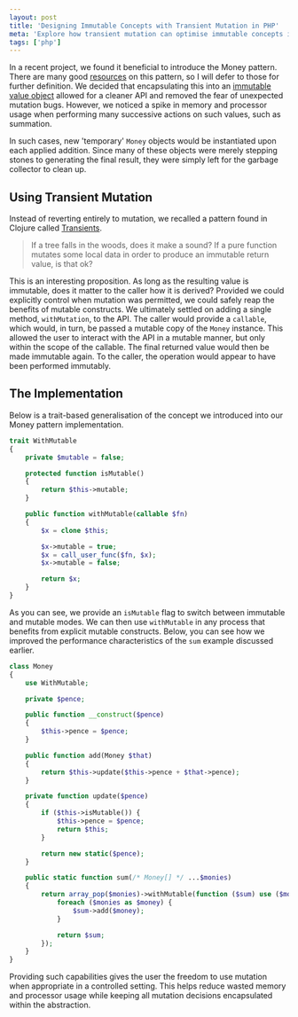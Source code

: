 ```yaml
---
layout: post
title: 'Designing Immutable Concepts with Transient Mutation in PHP'
meta: 'Explore how transient mutation can optimise immutable concepts in PHP, improving performance while maintaining immutability.'
tags: ['php']
---
```


In a recent project, we found it beneficial to introduce the Money pattern.
There are many good [resources](http://martinfowler.com/eaaCatalog/money.html) on this pattern, so I will defer to those for further definition.
We decided that encapsulating this into an [immutable value object](http://hangar.runway7.net/punditry/immutability-value-objects) allowed for a cleaner API and removed the fear of unexpected mutation bugs.
However, we noticed a spike in memory and processor usage when performing many successive actions on such values, such as summation.

<!--more-->

In such cases, new 'temporary' `Money` objects would be instantiated upon each applied addition.
Since many of these objects were merely stepping stones to generating the final result, they were simply left for the garbage collector to clean up.

## Using Transient Mutation

Instead of reverting entirely to mutation, we recalled a pattern found in Clojure called [Transients](http://clojure.org/reference/transients).

> If a tree falls in the woods, does it make a sound?
> If a pure function mutates some local data in order to produce an immutable return value, is that ok?

This is an interesting proposition.
As long as the resulting value is immutable, does it matter to the caller how it is derived?
Provided we could explicitly control when mutation was permitted, we could safely reap the benefits of mutable constructs.
We ultimately settled on adding a single method, `withMutation`, to the API.
The caller would provide a `callable`, which would, in turn, be passed a mutable copy of the `Money` instance.
This allowed the user to interact with the API in a mutable manner, but only within the scope of the callable.
The final returned value would then be made immutable again.
To the caller, the operation would appear to have been performed immutably.

## The Implementation

Below is a trait-based generalisation of the concept we introduced into our Money pattern implementation.

```php
trait WithMutable
{
    private $mutable = false;

    protected function isMutable()
    {
        return $this->mutable;
    }

    public function withMutable(callable $fn)
    {
        $x = clone $this;

        $x->mutable = true;
        $x = call_user_func($fn, $x);
        $x->mutable = false;

        return $x;
    }
}
```

As you can see, we provide an `isMutable` flag to switch between immutable and mutable modes.
We can then use `withMutable` in any process that benefits from explicit mutable constructs.
Below, you can see how we improved the performance characteristics of the `sum` example discussed earlier.

```php
class Money
{
    use WithMutable;

    private $pence;

    public function __construct($pence)
    {
        $this->pence = $pence;
    }

    public function add(Money $that)
    {
        return $this->update($this->pence + $that->pence);
    }

    private function update($pence)
    {
        if ($this->isMutable()) {
            $this->pence = $pence;
            return $this;
        }

        return new static($pence);
    }

    public static function sum(/* Money[] */ ...$monies)
    {
        return array_pop($monies)->withMutable(function ($sum) use ($monies) {
            foreach ($monies as $money) {
                $sum->add($money);
            }

            return $sum;
        });
    }
}
```

Providing such capabilities gives the user the freedom to use mutation when appropriate in a controlled setting.
This helps reduce wasted memory and processor usage while keeping all mutation decisions encapsulated within the abstraction.
